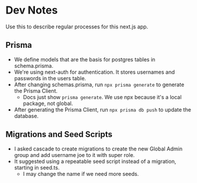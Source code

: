 # Dev Notes

Use this to describe regular processes for this next.js app. 

## Prisma

- We define models that are the basis for postgres tables in schema.prisma.
- We're using next-auth for authentication. It stores usernames and passwords 
  in the users table. 
- After changing schemas.prisma, run `npx prisma generate` to generate the Prisma Client.
  - Docs just show `prisma generate`. We use npx because it's a local package, not global. 
- After generating the Prisma Client, run `npx prisma db push` to update the database.

## Migrations and Seed Scripts

- I asked cascade to create migrations to create the new Global Admin group and 
  add username joe to it with super role. 
- It suggested using a repeatable seed script instead of a migration, starting in seed.ts. 
  - I may change the name if we need more seeds. 




